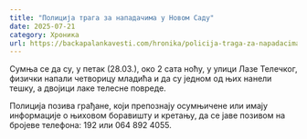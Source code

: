 ```yaml
---
title: "Полиција трага за нападачима у Новом Саду"
date: 2025-07-21
category: Хроника
url: https://backapalankavesti.com/hronika/policija-traga-za-napadacima-u-novom-sadu/
---
```


Сумња се да су, у петак (28.03.), око 2 сата ноћу, у улици Лазе Телечког, физички напали четворицу младића и да су једном од њих нанели тешку, а двојици лаке телесне повреде.

Полиција позива грађане, који препознају осумњичене или имају информације о њиховом боравишту и кретању, да се јаве позивом на бројеве телефона: 192 или 064 892 4055.
